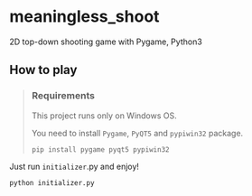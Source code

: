 # meaningless_shoot

2D top-down shooting game with Pygame, Python3

## How to play

> ### Requirements
> This project runs only on Windows OS.
> 
> You need to install `Pygame`, `PyQT5` and `pypiwin32` package.
> ```
> pip install pygame pyqt5 pypiwin32
> ```

Just run `initializer`.py and enjoy!

```
python initializer.py
```
